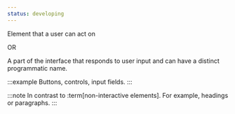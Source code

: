 ```yaml
---
status: developing
---
```


Element that a user can act on 

OR

A part of the interface that responds to user input and can have a distinct programmatic name.

:::example
Buttons, controls, input fields.
:::

:::note
In contrast to :term[non-interactive elements]. For example, headings or paragraphs.
:::